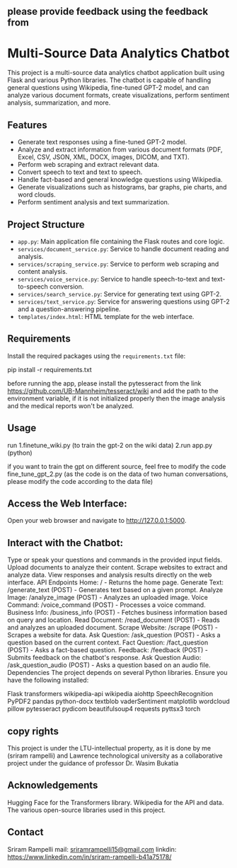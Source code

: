 ## please provide feedback using the feedback from

# Multi-Source Data Analytics Chatbot

This project is a multi-source data analytics chatbot application built using Flask and various Python libraries. The chatbot is capable of handling general questions using Wikipedia, fine-tuned GPT-2 model, and can analyze various document formats, create visualizations, perform sentiment analysis, summarization, and more.



## Features

- Generate text responses using a fine-tuned GPT-2 model.
- Analyze and extract information from various document formats (PDF, Excel, CSV, JSON, XML, DOCX, images, DICOM, and TXT).
- Perform web scraping and extract relevant data.
- Convert speech to text and text to speech.
- Handle fact-based and general knowledge questions using Wikipedia.
- Generate visualizations such as histograms, bar graphs, pie charts, and word clouds.
- Perform sentiment analysis and text summarization.

## Project Structure

- `app.py`: Main application file containing the Flask routes and core logic.
- `services/document_service.py`: Service to handle document reading and analysis.
- `services/scraping_service.py`: Service to perform web scraping and content analysis.
- `services/voice_service.py`: Service to handle speech-to-text and text-to-speech conversion.
- `services/search_service.py`: Service for generating text using GPT-2.
- `services/text_service.py`: Service for answering questions using GPT-2 and a question-answering pipeline.
- `templates/index.html`: HTML template for the web interface.

## Requirements

Install the required packages using the `requirements.txt` file:


pip install -r requirements.txt

before running the app, please install the pytesseract from the link https://github.com/UB-Mannheim/tesseract/wiki 
and add the path to the environment variable, if it is not initialized properly then the image analysis and the medical reports won't be analyzed.

## Usage

run 
1.finetune_wiki.py (to train the gpt-2 on the wiki data)
2.run app.py (python)

if you want to train the gpt on different source, feel free to modify the code fine_tune_gpt_2.py (as the code is on the data of two human conversations, please modify the code according to the data file)


## Access the Web Interface:
Open your web browser and navigate to http://127.0.0.1:5000.

## Interact with the Chatbot:
Type or speak your questions and commands in the provided input fields.
Upload documents to analyze their content.
Scrape websites to extract and analyze data.
View responses and analysis results directly on the web interface.
API Endpoints
Home: / - Returns the home page.
Generate Text: /generate_text (POST) - Generates text based on a given prompt.
Analyze Image: /analyze_image (POST) - Analyzes an uploaded image.
Voice Command: /voice_command (POST) - Processes a voice command.
Business Info: /business_info (POST) - Fetches business information based on query and location.
Read Document: /read_document (POST) - Reads and analyzes an uploaded document.
Scrape Website: /scrape (POST) - Scrapes a website for data.
Ask Question: /ask_question (POST) - Asks a question based on the current context.
Fact Question: /fact_question (POST) - Asks a fact-based question.
Feedback: /feedback (POST) - Submits feedback on the chatbot's response.
Ask Question Audio: /ask_question_audio (POST) - Asks a question based on an audio file.
Dependencies
The project depends on several Python libraries. Ensure you have the following installed:

Flask
transformers
wikipedia-api
wikipedia
aiohttp
SpeechRecognition
PyPDF2
pandas
python-docx
textblob
vaderSentiment
matplotlib
wordcloud
pillow
pytesseract
pydicom
beautifulsoup4
requests
pyttsx3
torch


## copy rights
This project is  under the LTU-intellectual property, as it is done by me (sriram rampelli) and Lawrence technological university as a collaborative project under the guidance of professor Dr. Wasim Bukatia


## Acknowledgements
Hugging Face for the Transformers library.
Wikipedia for the API and data.
The various open-source libraries used in this project.


## Contact

Sriram Rampelli 
mail: sriramrampelli15@gmail.com
linkdin: https://www.linkedin.com/in/sriram-rampelli-b41a75178/ 


